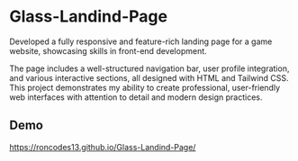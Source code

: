 # Glass-Landind-Page

Developed a fully responsive and feature-rich landing page for a game website, showcasing skills in front-end development.

The page includes a well-structured navigation bar, user profile integration, and various interactive sections, all designed with HTML and Tailwind CSS. This project demonstrates my ability to create professional, user-friendly web interfaces with attention to detail and modern design practices.


## Demo

https://roncodes13.github.io/Glass-Landind-Page/


